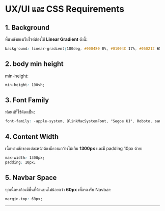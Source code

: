 # UX/UI และ CSS Requirements

## 1. Background

พื้นหลังของเว็บไซต์ต้องใช้ **Linear Gradient** ดังนี้:

```css
background: linear-gradient(180deg, #000480 0%, #01004C 17%, #060212 65%);
```

## 2. body min height

min-height:

```css
min-height: 100vh;
```

## 3. Font Family

ฟอนต์ที่ใช้ต้องเป็น:

```css
font-family: -apple-system, BlinkMacSystemFont, "Segoe UI", Roboto, sans-serif;
```

## 4. Content Width

เนื้อหาหลักของแต่ละหน้าต้องมีความกว้างไม่เกิน **1300px** เเละมี padding 10px ด้วย:

```css
max-width: 1300px;
padding: 10px;
```

## 5. Navbar Space

ทุกเนื้อหาต้องมีพื้นที่ด้านบนไม่น้อยกว่า **60px** เพื่อรองรับ Navbar:

```css
margin-top: 60px;
```

---



